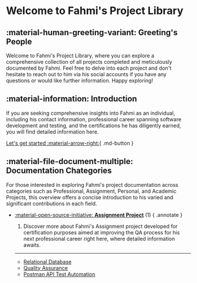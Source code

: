 # Welcome to Fahmi's Project Library

## :material-human-greeting-variant: Greeting's People
Welcome to Fahmi's Project Library, where you can explore a comprehensive collection of all projects completed and meticulously documented by Fahmi. Feel free to delve into each project and don't hesitate to reach out to him via his social accounts if you have any questions or would like further information. Happy exploring!

## :material-information: Introduction

If you are seeking comprehensive insights into Fahmi as an individual, including his contact information, professional career spanning software development and testing, and the certifications he has diligently earned, you will find detailed information here.

[Let's get started :material-arrow-right:](introduction/About-fahmi.md){ .md-button }

## :material-file-document-multiple: Documentation Chategories

For those interested in exploring Fahmi's project documentation across categories such as Professional, Assignment, Personal, and Academic Projects, this overview offers a concise introduction to his varied and significant contributions in each field.

<div class="grid cards" markdown>

- [:material-open-source-initiative: __Assignment Project__](projects/assignment/relationalDatabase/celestialDB.md) (1)
    { .annotate }

    1. Discover more about Fahmi's Assignment project developed for certification purposes aimed at improving the QA process for his next professional career right here, where detailed information awaits.

    ---
    - [ Relational Database](projects/assignment/relationalDatabase/celestialDB.md)
    - [ Quality Assurance](projects/assignment/qualityAssurance/american-britishTranslator.md)
    - [ Postman API Test Automation](projects/assignment/postman/postmanAutomation.md)

[//]: # (- [:material-account: __Data Structure and Algorithm__]&#40;projects/dataStructureAlgorithm/webQuiz.md&#41; &#40;1&#41;)

[//]: # (    { .annotate })

[//]: # ()
[//]: # (    1. For those curious about Fahmi's Data Structure and Algorithm project focused on enhancing skills acquired from online courses and assignment certification programs, detailed information and insights are available here.)

[//]: # ()
[//]: # (    ---)

[//]: # ()
[//]: # (    - [Web Quiz Automation]&#40;projects/dataStructureAlgorithm/webQuiz.md&#41;)

[//]: # (    - [Flexible FizzBuzz Concat]&#40;projects/dataStructureAlgorithm/flexibleFizzBuzz.md&#41;)

[//]: # (    - [Fibonacci Indexes]&#40;projects/dataStructureAlgorithm/fibonacciIndex.md&#41;)

[//]: # (    - [Longest Palindrome]&#40;projects/dataStructureAlgorithm/longestPalindrome.md&#41;)

[//]: # (- [:material-professional-hexagon: __Sample of Work__]&#40;projects/workSample/javaAutomation.md&#41; &#40;1&#41;)

[//]: # (    { .annotate })

[//]: # ()
[//]: # (    1. Explore Fahmi's notable contributions to automation tools and script automation, specifically designed to enhance the QA process throughout his professional career, right here for detailed insights.)

[//]: # ()
[//]: # (    ---)

[//]: # ()
[//]: # (    - [Java Test Automation]&#40;projects/workSample/javaAutomation.md&#41;)

[//]: # (    - [Python Test Automation]&#40;projects/workSample/pythonAutomation.md&#41; )

[//]: # ( - [:material-school: __Academic Research__]&#40;projects/academic/chapterOne.md&#41; &#40;1&#41;)

[//]: # (    { .annotate })

[//]: # ()
[//]: # (    1. Explore Fahmi's academic project encompassing embedded systems, digital signal processing, machine learning, and artificial neural networks, which culminated in his Bachelor of Applied Engineering degree. Detailed information on this innovative project is available here.)

[//]: # ()
[//]: # (    ---)

[//]: # ()
[//]: # (    - [Smart Metering Systems]&#40;projects/academic/chapterOne.md&#41; )

    
</div>


